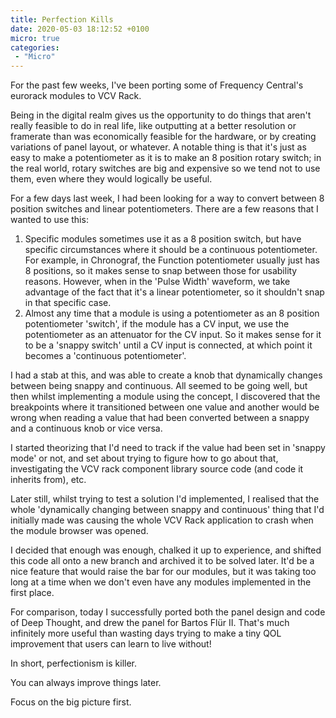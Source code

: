 ```yaml
---
title: Perfection Kills
date: 2020-05-03 18:12:52 +0100
micro: true
categories:
 - "Micro"
---
```

For the past few weeks, I've been porting some of Frequency Central's eurorack modules to VCV Rack.

Being in the digital realm gives us the opportunity to do things that aren't really feasible to do in real life,
like outputting at a better resolution or framerate than was economically feasible for the hardware, or by creating variations of panel layout, or whatever. A notable thing is that it's just as easy to make a potentiometer as it is to make an 8 position rotary switch; in the real world, rotary switches are big and expensive so we tend not to use them, even where they would logically be useful.

For a few days last week, I had been looking for a way to convert between 8 position switches and linear potentiometers. There are a few reasons that I wanted to use this:

1. Specific modules sometimes use it as a 8 position switch, but have specific circumstances where it should be a continuous potentiometer. For example, in Chronograf, the Function potentiometer usually just has 8 positions, so it makes sense to snap between those for usability reasons. However, when in the 'Pulse Width' waveform, we take advantage of the fact that it's a linear potentiometer, so it shouldn't snap in that specific case.
2. Almost any time that a module is using a potentiometer as an 8 position potentiometer 'switch', if the module has a CV input, we use the potentiometer as an attenuator for the CV input. So it makes sense for it to be a 'snappy switch' until a CV input is connected, at which point it becomes a 'continuous potentiometer'.

I had a stab at this, and was able to create a knob that dynamically changes between being snappy and continuous. All seemed to be going well, but then whilst implementing a module using the concept, I discovered that the breakpoints where it transitioned between one value and another would be wrong when reading a value that had been converted between a snappy and a continuous knob or vice versa.

I started theorizing that I'd need to track if the value had been set in 'snappy mode' or not, and set about trying to figure how to go about that, investigating the VCV rack component library source code (and code it inherits from), etc.

Later still, whilst trying to test a solution I'd implemented, I realised that the whole 'dynamically changing between snappy and continuous' thing that I'd initially made was causing the whole VCV Rack application to crash when the module browser was opened.

I decided that enough was enough, chalked it up to experience, and shifted this code all onto a new branch and archived it to be solved later. It'd be a nice feature that would raise the bar for our modules, but it was taking too long at a time when we don't even have any modules implemented in the first place.

For comparison, today I successfully ported both the panel design and code of Deep Thought, and drew the panel for Bartos Flür II. That's much infinitely more useful than wasting days trying to make a tiny QOL improvement that users can learn to live without!

In short, perfectionism is killer.

You can always improve things later.

Focus on the big picture first.

